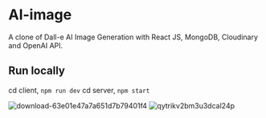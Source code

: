 # AI-image
A clone of Dall-e AI Image Generation with React JS, MongoDB, Cloudinary and OpenAI API.

## Run locally
cd client, `npm run dev`
cd server, `npm start`

![download-63e01e47a7a651d7b79401f4](https://user-images.githubusercontent.com/10456402/216847708-045eceef-9060-4444-8401-a5cddd42b8db.jpg)
![qytrikv2bm3u3dcal24p](https://user-images.githubusercontent.com/10456402/216847714-1d173016-c381-4c50-897f-f17143463c8f.png)
